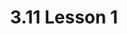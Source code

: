 ---
title: 3.11 Lesson 1
layout: post
description: Lesson 1 (3.11)
permalink: /3-11Lesson1
categories: [3.11]
---